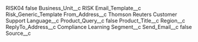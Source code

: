 <?xml version="1.0" encoding="UTF-8"?>
<CustomMetadata xmlns="http://soap.sforce.com/2006/04/metadata" xmlns:xsi="http://www.w3.org/2001/XMLSchema-instance" xmlns:xsd="http://www.w3.org/2001/XMLSchema">
    <label>RISK04</label>
    <protected>false</protected>
    <values>
        <field>Business_Unit__c</field>
        <value xsi:type="xsd:string">RISK</value>
    </values>
    <values>
        <field>Email_Template__c</field>
        <value xsi:type="xsd:string">Risk_Generic_Template</value>
    </values>
    <values>
        <field>From_Address__c</field>
        <value xsi:type="xsd:string">Thomson Reuters Customer Support</value>
    </values>
    <values>
        <field>Language__c</field>
        <value xsi:nil="true"/>
    </values>
    <values>
        <field>Product_Query__c</field>
        <value xsi:type="xsd:boolean">false</value>
    </values>
    <values>
        <field>Product_Title__c</field>
        <value xsi:nil="true"/>
    </values>
    <values>
        <field>Region__c</field>
        <value xsi:nil="true"/>
    </values>
    <values>
        <field>ReplyTo_Address__c</field>
        <value xsi:type="xsd:string">Compliance Learning</value>
    </values>
    <values>
        <field>Segment__c</field>
        <value xsi:nil="true"/>
    </values>
    <values>
        <field>Send_Email__c</field>
        <value xsi:type="xsd:boolean">false</value>
    </values>
    <values>
        <field>Source__c</field>
        <value xsi:nil="true"/>
    </values>
</CustomMetadata>
